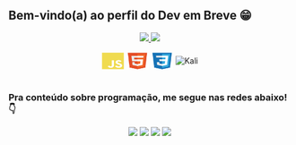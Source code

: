 ## Bem-vindo(a) ao perfil do Dev em Breve 😁

<div align="center">
  <a href="https://github.com/Wendruill">
    <img height="180em" src="https://github-readme-stats.vercel.app/api?username=Wendruill&show_icons=true&theme=tokyonight&include_all_commits=true&count_private=true"/>
    <img height="180em" src="https://github-readme-stats.vercel.app/api/top-langs/?username=Wendruill&layout=compact&langs_count=6&theme=tokyonight"/>
  </a>
</div>

<div style="display: inline_block" align="center"><br>
  <img align="center" alt="Js" height="30" width="40" src="https://raw.githubusercontent.com/devicons/devicon/master/icons/javascript/javascript-plain.svg">
  <img align="center" alt="HTML" height="30" width="40" src="https://raw.githubusercontent.com/devicons/devicon/master/icons/html5/html5-original.svg">
  <img align="center" alt="CSS" height="30" width="40" src="https://raw.githubusercontent.com/devicons/devicon/master/icons/css3/css3-original.svg">
  <img align="center" alt="Kali" height="30" width="40" src="https://upload.wikimedia.org/wikipedia/commons/2/2b/Kali-dragon-icon.svg">
</div>

<br>

### Pra conteúdo sobre programação, me segue nas redes abaixo! 👇

<div align="center">
  <a href="https://www.youtube.com/channel/UClNS3A7N_YgWBTevfWLKcZQ" target="_blank"><img src="https://img.shields.io/badge/YouTube-FF0000?style=for-the-badge&logo=youtube&logoColor=white"></a>
  <a href="https://instagram.com/wendruill" target="_blank"><img src="https://img.shields.io/badge/-Instagram-%23E4405F?style=for-the-badge&logo=instagram&logoColor=white"></a>
  <a href="mailto:wendelmarck@gmail.com"><img src="https://img.shields.io/badge/-Gmail-%23333?style=for-the-badge&logo=gmail&logoColor=white"></a>
  <a href="https://www.linkedin.com/in/wendel-douglas-andozia-875162122" target="_blank"><img src="https://img.shields.io/badge/-LinkedIn-%230077B5?style=for-the-badge&logo=linkedin&logoColor=white"></a>
</div>
